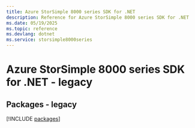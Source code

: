 ```yaml
---
title: Azure StorSimple 8000 series SDK for .NET
description: Reference for Azure StorSimple 8000 series SDK for .NET
ms.date: 05/19/2025
ms.topic: reference
ms.devlang: dotnet
ms.service: storsimple8000series
---
```

# Azure StorSimple 8000 series SDK for .NET - legacy
## Packages - legacy
[!INCLUDE [packages](storsimple-8000-series-index.md)]